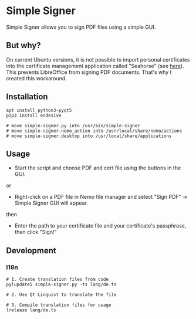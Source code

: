# Simple Signer
Simple Signer allows you to sign PDF files using a simple GUI.

## But why?
On current Ubuntu versions, it is not possible to import personal certificates into the certificate management application called "Seahorse" (see [here](https://gitlab.gnome.org/GNOME/seahorse/-/issues/232)). This prevents LibreOffice from signing PDF documents. That's why I created this workaround.

## Installation
```
apt install python3-pyqt5
pip3 install endesive

# move simple-signer.py into /usr/bin/simple-signer
# move simple-signer.nemo_action into /usr/local/share/nemo/actions
# move simple-signer.desktop into /usr/local/share/applications
```

## Usage
- Start the script and choose PDF and cert file using the buttons in the GUI.

or

- Right-click on a PDF file in Nemo file manager and select "Sign PDF" -> Simple Signer GUI will appear.

then

- Enter the path to your certificate file and your certificate's passphrase, then click "Sign!"

## Development
### I18n
```
# 1. Create translation files from code
pylupdate5 simple-signer.py -ts lang/de.ts

# 2. Use Qt Linguist to translate the file

# 3. Compile translation files for usage
lrelease lang/de.ts
```

